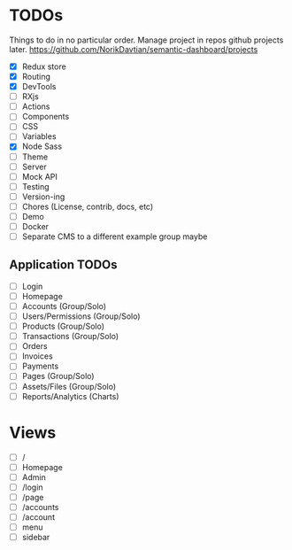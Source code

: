 # TODOs

Things to do in no particular order.
Manage project in repos github projects later.
https://github.com/NorikDavtian/semantic-dashboard/projects

- [X] Redux store
- [X] Routing
- [X] DevTools
- [ ] RXjs
- [ ] Actions
- [ ] Components
- [ ] CSS
 - [ ] Variables
 - [X] Node Sass
 - [ ] Theme
- [ ] Server
- [ ] Mock API
- [ ] Testing
- [ ] Version-ing
- [ ] Chores (License, contrib, docs, etc)
- [ ] Demo
- [ ] Docker
- [ ] Separate CMS to a different example group maybe

## Application TODOs
- [ ] Login
- [ ] Homepage
- [ ] Accounts (Group/Solo)
- [ ] Users/Permissions (Group/Solo)
- [ ] Products (Group/Solo)
- [ ] Transactions (Group/Solo)
 - [ ] Orders
 - [ ] Invoices
 - [ ] Payments
- [ ] Pages (Group/Solo)
- [ ] Assets/Files (Group/Solo)
- [ ] Reports/Analytics (Charts)

# Views
 - [ ] /
  - [ ] Homepage
  - [ ] Admin
 - [ ] /login
 - [ ] /page
 - [ ] /accounts
  - [ ] /account
- [ ] menu
- [ ] sidebar
